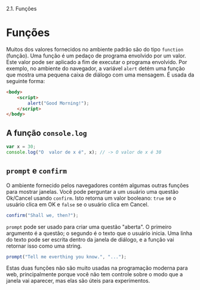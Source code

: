 2.1. Funções

# Funções

Muitos dos valores fornecidos no ambiente padrão são do tipo `function` (função). Uma função é um pedaço de programa envolvido por um valor. Este valor pode ser aplicado a fim de executar o programa envolvido. Por exemplo, no ambiente do navegador, a variável `alert` detém uma função que mostra uma pequena caixa de diálogo com uma mensagem. É usada da seguinte forma:

```html
<body>
    <script>
        alert("Good Morning!");
    </script>
</body>
```

## A função `console.log`

```js
var x = 30;
console.log("O  valor de x é", x); // -> O valor de x é 30
```

## `prompt` e `confirm`

O ambiente fornecido pelos navegadores contém algumas outras funções para mostrar janelas. Você pode perguntar a um usuário uma questão Ok/Cancel usando `confirm`. Isto retorna um valor booleano: `true` se o usuário clica em OK e `false` se o usuário clica em Cancel.

```js
confirm("Shall we, then?");
```

`prompt` pode ser usado para criar uma questão "aberta". O primeiro argumento é a questão; o segundo é o texto que o usuário inicia. Uma linha do texto pode ser escrita dentro da janela de diálogo, e a função vai retornar isso como uma string.

```js
prompt("Tell me everthing you know.", "...");
```

Estas duas funções não são muito usadas na programação moderna para web, principalmente porque você não tem controle sobre o modo que a janela vai aparecer, mas elas são úteis para experimentos.
